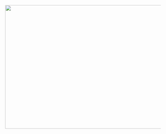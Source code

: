 <div align="center">
  <img border-radius: 15px src="https://i.imgur.com/vFQnp04.jpeg" width="1600" height="400"/>
  <p align="center">
